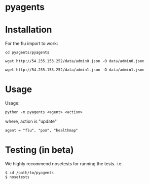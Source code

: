 pyagents
========

Installation
============
For the flu import to work:

    cd pyagents/pyagents

    wget http://54.235.153.252/data/admin0.json -O data/admin0.json
    
    wget http://54.235.153.252/data/admin1.json -O data/admin1.json

Usage
=====
Usage: 

    python -m pyagents <agent> <action>

where,
    action is "update"

    agent = "flu", "pon", "healthmap"


Testing (in beta)
=====
We highly recommend nosetests for running the tests. i.e.

    $ cd /path/to/pyagents
    $ nosetests
